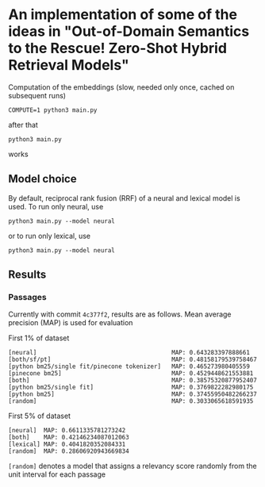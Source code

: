 # An implementation of some of the ideas in "Out-of-Domain Semantics to the Rescue! Zero-Shot Hybrid Retrieval Models"

Computation of the embeddings (slow, needed only once, cached on subsequent runs)
```
COMPUTE=1 python3 main.py
```
after that
```
python3 main.py
```
works

## Model choice

By default, reciprocal rank fusion (RRF) of a neural and lexical model is used. To run only neural, use
```
python3 main.py --model neural
```
or to run only lexical, use
```
python3 main.py --model neural
```

## Results

### Passages

Currently with commit `4c377f2`, results are as follows. Mean average precision (MAP) is used for evaluation

First 1% of dataset
```
[neural]                                      MAP: 0.643283397888661
[both/sf/pt]                                  MAP: 0.48158179539758467
[python bm25/single fit/pinecone tokenizer]   MAP: 0.465273980405559
[pinecone bm25]                               MAP: 0.4529448621553881
[both]                                        MAP: 0.38575320877952407
[python bm25/single fit]                      MAP: 0.3769822282980175
[python bm25]                                 MAP: 0.37455950482266237
[random]                                      MAP: 0.3033065618591935
```

First 5% of dataset
```
[neural]  MAP: 0.6611335781273242
[both]    MAP: 0.42146234087012063
[lexical] MAP: 0.4041820352084331
[random]  MAP: 0.28606920943669834
```

`[random]` denotes a model that assigns a relevancy score randomly from the unit interval for each passage
